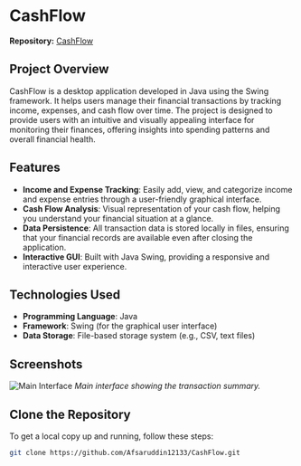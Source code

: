 # CashFlow

**Repository:** [CashFlow](https://github.com/Afsaruddin12133/CashFlow)

## Project Overview

CashFlow is a desktop application developed in Java using the Swing framework. It helps users manage their financial transactions by tracking income, expenses, and cash flow over time. The project is designed to provide users with an intuitive and visually appealing interface for monitoring their finances, offering insights into spending patterns and overall financial health.

## Features

- **Income and Expense Tracking**: Easily add, view, and categorize income and expense entries through a user-friendly graphical interface.
- **Cash Flow Analysis**: Visual representation of your cash flow, helping you understand your financial situation at a glance.
- **Data Persistence**: All transaction data is stored locally in files, ensuring that your financial records are available even after closing the application.
- **Interactive GUI**: Built with Java Swing, providing a responsive and interactive user experience.

## Technologies Used

- **Programming Language**: Java
- **Framework**: Swing (for the graphical user interface)
- **Data Storage**: File-based storage system (e.g., CSV, text files)

## Screenshots

![Main Interface](images/screenshot1.png)
*Main interface showing the transaction summary.*

## Clone the Repository

To get a local copy up and running, follow these steps:

```bash
git clone https://github.com/Afsaruddin12133/CashFlow.git
